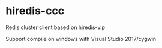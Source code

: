 # hiredis-ccc
Redis cluster client based on hiredis-vip

Support compile on windows with Visual Studio 2017/cygwin
